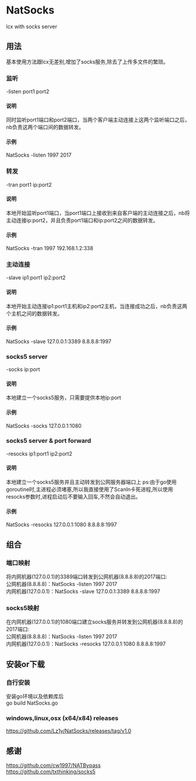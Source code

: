 # NatSocks
lcx with socks server

## 用法
基本使用方法跟lcx无差别,增加了socks服务,除去了上传多文件的繁琐。  
### 监听   
-listen port1 port2  
#### 说明
同时监听port1端口和port2端口，当两个客户端主动连接上这两个监听端口之后，nb负责这两个端口间的数据转发。  
#### 示例  
NatSocks -listen 1997 2017  
### 转发 
-tran port1 ip:port2  
#### 说明
本地开始监听port1端口，当port1端口上接收到来自客户端的主动连接之后，nb将主动连接ip:port2，并且负责port1端口和ip:port2之间的数据转发。
#### 示例 
NatSocks -tran 1997 192.168.1.2:338  
### 主动连接
-slave ip1:port1 ip2:port2  
#### 说明
本地开始主动连接ip1:port1主机和ip2:port2主机，当连接成功之后，nb负责这两个主机之间的数据转发。
#### 示例 
NatSocks -slave 127.0.0.1:3389 8.8.8.8:1997
### socks5 server
-socks ip:port
#### 说明
本地建立一个socks5服务，只需要提供本地ip:port
#### 示例 
NatSocks -socks 127.0.0.1:1080
### socks5 server & port forward  
-resocks ip1:port1 ip2:port2
#### 说明
本地建立一个socks5服务并且主动转发到公网服务器端口上
ps:由于go使用goroutine时,主进程必须堵塞,所以我直接使用了Scanln卡死进程,所以使用resocks参数时,进程启动后不要输入回车,不然会自动退出。  
#### 示例 
NatSocks -resocks 127.0.0.1:1080 8.8.8.8:1997  

## 组合
### 端口映射
将内网机器(127.0.0.1)的3389端口转发到公网机器(8.8.8.8)的2017端口:  
公网机器(8.8.8.8)：NatSocks -listen 1997 2017  
内网机器(127.0.0.1)：NatSocks -slave 127.0.0.1:3389 8.8.8.8:1997  

### socks5映射
在内网机器(127.0.0.1)的1080端口建立socks服务并转发到公网机器(8.8.8.8)的2017端口:    
公网机器(8.8.8.8)：NatSocks -listen 1997 2017  
内网机器(127.0.0.1)：NatSocks -resocks 127.0.0.1:1080 8.8.8.8:1997  

## 安装or下载  
### 自行安装  
安装go环境以及依赖库后  
go build NatSocks.go  
  
### windows,linux,osx (x64/x84) releases  
https://github.com/Lz1y/NatSocks/releases/tag/v1.0  

## 感谢
https://github.com/cw1997/NATBypass  
https://github.com/txthinking/socks5
